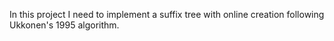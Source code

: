 In this project I need to implement a suffix tree with online creation following Ukkonen's 1995 algorithm.